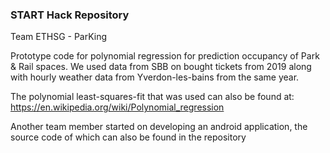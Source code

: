 ### START Hack Repository

Team ETHSG - ParKing

Prototype code for polynomial regression for prediction occupancy of Park & Rail spaces.
We used data from SBB on bought tickets from 2019 along with hourly weather data from Yverdon-les-bains from the same year.

The polynomial least-squares-fit that was used can also be found at: https://en.wikipedia.org/wiki/Polynomial_regression

Another team member started on developing an android application, the source code of which can also be found in the repository
